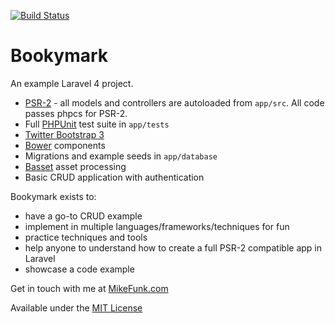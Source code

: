 [![Build Status](https://secure.travis-ci.org/bookymark/bookymark.png?branch=laravel)](http://travis-ci.org/bookymark/bookymark)

# Bookymark

An example Laravel 4 project.

* [PSR-2](https://github.com/php-fig/fig-standards/blob/master/accepted/PSR-2-coding-style-guide.md) - all models and controllers are autoloaded from ```app/src```. All code passes phpcs for PSR-2.
* Full [PHPUnit](http://phpunit.de) test suite in ```app/tests```
* [Twitter Bootstrap 3](http://getbootstrap.org)
* [Bower](http://bower.io/) components
* Migrations and example seeds in ```app/database```
* [Basset](http://jasonlewis.me/code/basset/4.0) asset processing
* Basic CRUD application with authentication

Bookymark exists to:

* have a go-to CRUD example
* implement in multiple languages/frameworks/techniques for fun
* practice techniques and tools
* help anyone to understand how to create a full PSR-2 compatible app in Laravel
* showcase a code example

Get in touch with me at [MikeFunk.com](http://mikefunk.com)

Available under the [MIT License](http://opensource.org/licenses/mit-license.html)
